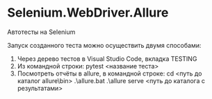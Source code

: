 # Selenium.WebDriver.Allure
Автотесты на Selenium

Запуск созданного теста можно осуществить двумя способами: 
1. Через дерево тестов в Visual Studio Code, вкладка TESTING
2. Из командной строки: pytest <название теста>
3. Посмотреть отчёты в allure, в командной строке:
cd <путь до каталог allure\bin>
.\allure.bat
.\allure serve <путь до каталога с результатами>

